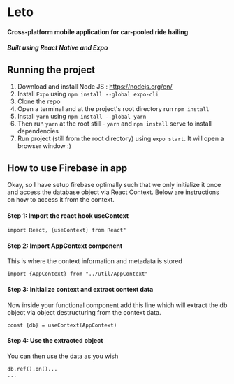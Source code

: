 # Leto

#### Cross-platform mobile application for car-pooled ride hailing

##### Built using React Native and Expo

## Running the project
1. Download and install Node JS : https://nodejs.org/en/
2. Install `Expo` using `npm install --global expo-cli`
3. Clone the repo
4. Open a terminal and at the project's root directory run ```npm install```
5. Install `yarn` using ```npm install --global yarn```
6. Then run ```yarn``` at the root still - `yarn` and `npm install` serve to install dependencies
7. Run project (still from the root directory) using `expo start`. It will open a browser window :)


## How to use Firebase in app

Okay, so I have setup firebase optimally such that we only initialize it once and access the database object via React Context. Below are instructions on how to access it from the context.

#### Step 1: Import the react hook useContext

`import React, {useContext} from React"`

#### Step 2: Import AppContext component

This is where the context information and metadata is stored

`import {AppContext} from "../util/AppContext"`

#### Step 3: Initialize context and extract context data

Now inside your functional component add this line which will extract the db object via object destructuring from the context data.

`const {db} = useContext(AppContext)`

#### Step 4: Use the extracted object

You can then use the data as you wish

```
db.ref().on()...
...

```
